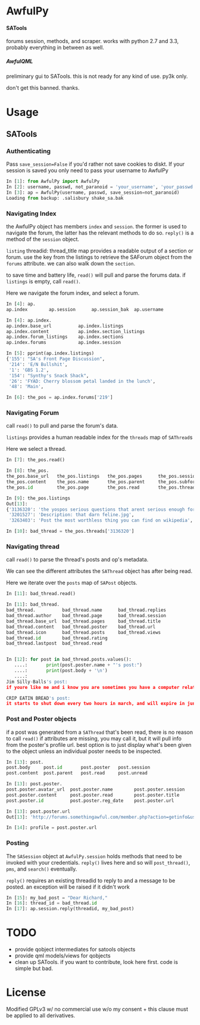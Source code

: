 AwfulPy
=======

#### SATools
forums session, methods, and scraper. 
works with python 2.7 and 3.3, probably everything in between as well. 

##### AwfulQML
preliminary gui to SATools. this is not ready for any kind of use. py3k only.

don't get this banned. thanks.

Usage
=======


## SATools

### Authenticating

Pass `save_session=False` if you'd rather not save cookies to diskt. If your session is saved you only need to pass your username to AwfulPy

```python
In [1]: from AwfulPy import AwfulPy
In [2]: username, passwd, not_paranoid = 'your_username', 'your_passwd', False
In [3]: ap = AwfulPy(username, passwd, save_session=not_paranoid)
Loading from backup: .salisbury shake_sa.bak

```

### Navigating Index

the AwfulPy object has members `index` and `session`. the former is used to navigate the forum, the latter has the relevant methods to do so. `reply()` is a method of the `session` object.

`listing` threadid: thread_title map provides a readable output of a section or forum. use the key from the listings to retrieve the SAForum object from the `forums` attribute. we can also walk down the `section`.

to save time and battery life, `read()` will pull and parse the forums data. if `listings` is empty, call `read()`.

Here we navigate the forum index, and select a forum.


```python
In [4]: ap.
ap.index        ap.session      ap.session_bak  ap.username

In [4]: ap.index.
ap.index.base_url          ap.index.listings
ap.index.content           ap.index.section_listings
ap.index.forum_listings    ap.index.sections
ap.index.forums            ap.index.session

In [5]: pprint(ap.index.listings)
{'155': "SA's Front Page Discussion",
 '214': 'E/N Bullshit',
 '1': 'GBS 1.2',
 '154': "Synthy's Snack Shack",
 '26': 'FYAD: Cherry blossom petal landed in the lunch',
 '48': 'Main',

In [6]: the_pos = ap.index.forums['219']
```

### Navigating Forum

call `read()` to pull and parse the forum's data.

`listings` provides a human readable index for the `threads` map of `SAThread`s

Here we select a thread.


```python
In [7]: the_pos.read()

In [8]: the_pos.
the_pos.base_url   the_pos.listings   the_pos.pages      the_pos.session
the_pos.content    the_pos.name       the_pos.parent     the_pos.subforums
the_pos.id         the_pos.page       the_pos.read       the_pos.threads

In [9]: the_pos.listings
Out[13]: 
{'3136320': 'the yospos serious questions that arent serious enough for SHSC megathread',
 '3201527': 'Description: that darn feline.jpg',
 '3263403': 'Post the most worthless thing you can find on wikipedia',

In [10]: bad_thread = the_pos.threads['3136320']
```

### Navigating thread

call `read()` to parse the thread's posts and op's metadata. 

We can see the different attributes the `SAThread` object has after being read.

Here we iterate over the `posts` map of `SAPost` objects.


```python
In [11]: bad_thread.read()

In [11]: bad_thread.
bad_thread.          bad_thread.name      bad_thread.replies
bad_thread.author    bad_thread.page      bad_thread.session
bad_thread.base_url  bad_thread.pages     bad_thread.title
bad_thread.content   bad_thread.poster    bad_thread.url
bad_thread.icon      bad_thread.posts     bad_thread.views
bad_thread.id        bad_thread.rating    
bad_thread.lastpost  bad_thread.read      


In [12]: for post in bad_thread.posts.values():
   ....:       print(post.poster.name + "'s post:")
   ....:       print(post.body + '\n')
   ....:     
Jim Silly-Balls's post:
if youre like me and i know you are sometimes you have a computer related question but dont want to venture into SHSC to ask it because you would rather ask your friends in the pos.  this is the thread fo dat shit

CRIP EATIN BREAD's post:
it starts to shut down every two hours in march, and will expire in june 2010
```

### Post and Poster objects

if a post was generated from a `SAThread` that's been read, there is no reason to call `read()` if attributes are missing, you may call it, but it will pull info from the poster's profile url. best option is to just display what's been given to the object unless an individual poster needs to be inspected.

```python
In [13]: post.
post.body     post.id       post.poster   post.session  
post.content  post.parent   post.read     post.unread   

In [13]: post.poster.
post.poster.avatar_url  post.poster.name        post.poster.session
post.poster.content     post.poster.read        post.poster.title
post.poster.id          post.poster.reg_date    post.poster.url

In [13]: post.poster.url
Out[13]: 'http://forums.somethingawful.com/member.php?action=getinfo&userid=22993'

In [14]: profile = post.poster.url
```

### Posting
The `SASession` object at `AwfulPy.session` holds methods that need to be invoked with your credentials.
`reply()` lives here and so will `post_thread()`, `pms`, and `search()` eventually. 

`reply()` requires an existing threadid to reply to and a message to be posted. an exception will be raised if it didn't work


```python
In [15]: my_bad_post = "Dear Richard,"
In [16]: thread_id = bad_thread.id
In [17]: ap.session.reply(threadid, my_bad_post)


```

TODO
====
+ provide qobject intermediates for satools objects
+ provide qml models/views for qobjects
+ clean up SATools. if you want to contribute, look here first. code is simple but bad.



License
========

Modified GPLv3 w/ no commercial use w/o my consent + this clause must be applied to all derivatives.
